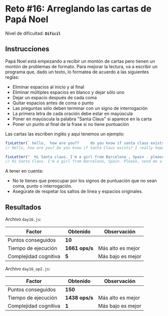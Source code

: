 # Reto #16: Arreglando las cartas de Papá Noel

Nivel de dificultad: **`Difícil`**

## Instrucciones

Papá Noel está empezando a recibir un montón de cartas pero tienen un montón de problemas de formato. Para mejorar la lectura, va a escribir un programa que, dado un texto, lo formatea de acuerdo a las siguientes reglas:

* Eliminar espacios al inicio y al final
* Eliminar múltiples espacios en blanco y dejar sólo uno
* Dejar un espacio después de cada coma
* Quitar espacios antes de coma o punto
* Las preguntas sólo deben terminar con un signo de interrogación
* La primera letra de cada oración debe estar en mayúscula
* Poner en mayúscula la palabra "Santa Claus" si aparece en la carta
* Poner un punto al final de la frase si no tiene puntuación

Las cartas las escriben inglés y aquí tenemos un ejemplo:

``` javascript
fixLetter(` hello,  how are you??     do you know if santa claus exists?  i really hope he does!  bye  `)
// Hello, how are you? Do you know if Santa Claus exists? I really hope he does! Bye.

fixLetter("  Hi Santa claus. I'm a girl from Barcelona , Spain . please, send me a bike.  Is it possible?")
// Hi Santa Claus. I'm a girl from Barcelona, Spain. Please, send me a bike. Is it possible?
```

A tener en cuenta:

* No te tienes que preocupar por los signos de puntuación que no sean coma, punto o interrogación.
* Asegúrate de respetar los saltos de línea y espacios originales.

## Resultados

Archivo `day16.js`:

| Factor | Obtenido | Observación |
| ------ | ------ | ------ |
| Puntos conseguidos | **10** |  |
| Tiempo de ejecución | **1661 ops/s** | Más alto es mejor
| Complejidad cognitiva | **5** | Más bajo es mejor

Archivo `day16_op2.js`:

| Factor | Obtenido | Observación |
| ------ | ------ | ------ |
| Puntos conseguidos | **150** |  |
| Tiempo de ejecución | **1438 ops/s** | Más alto es mejor
| Complejidad cognitiva | **1** | Más bajo es mejor
